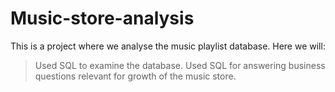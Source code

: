 # Music-store-analysis

This is a project where we analyse the music playlist database. Here we will:
> Used SQL to examine the database.
> Used SQL for answering business questions relevant for growth of the music store.
